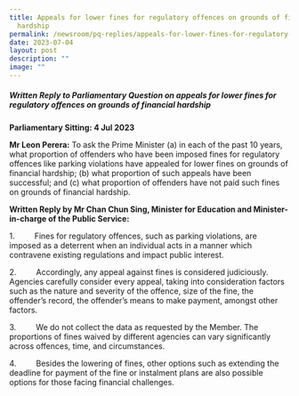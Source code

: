 ```yaml
---
title: Appeals for lower fines for regulatory offences on grounds of financial
  hardship
permalink: /newsroom/pq-replies/appeals-for-lower-fines-for-regulatory-offences/
date: 2023-07-04
layout: post
description: ""
image: ""
---
```

##### Written Reply to Parliamentary Question on appeals for lower fines for regulatory offences on grounds of financial hardship

**Parliamentary Sitting: 4 Jul 2023**  
  
**Mr Leon Perera:** To ask the Prime Minister (a) in each of the past 10 years, what proportion of offenders who have been imposed fines for regulatory offences like parking violations have appealed for lower fines on grounds of financial hardship; (b) what proportion of such appeals have been successful; and (c) what proportion of offenders have not paid such fines on grounds of financial hardship.  
  
**Written Reply by Mr Chan Chun Sing, Minister for Education and Minister-in-charge of the Public Service:**  

1.         Fines for regulatory offences, such as parking violations, are imposed as a deterrent when an individual acts in a manner which contravene existing regulations and impact public interest.

2.         Accordingly, any appeal against fines is considered judiciously. Agencies carefully consider every appeal, taking into consideration factors such as the nature and severity of the offence, size of the fine, the offender’s record, the offender’s means to make payment, amongst other factors.

3\.         We do not collect the data as requested by the Member. The proportions of fines waived by different agencies can vary significantly across offences, time, and circumstances.

4\.         Besides the lowering of fines, other options such as extending the deadline for payment of the fine or instalment plans are also possible options for those facing financial challenges.